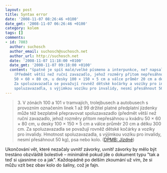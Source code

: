 ```yaml
---
layout: post
title: Syntax error
date: '2008-11-07 08:26:46 +0100'
date_gmt: '2008-11-07 06:26:46 +0100'
category: kolem
tags: []
comments:
- id: 7803
  author: suchosch
  author_email: suchosch@suchosch.net
  author_url: http://suchosch.net
  date: '2008-11-07 11:18:00 +0100'
  date_gmt: '2008-11-07 09:18:00 +0100'
  content: "špatně je spíš malé/velké písmeno a interpunkce, ne? napsal bych to takhle:\r\n...spoluzavazadlo
    (Předmět větší než ruční zavazadlo, jehož rozměry přitom nepřesáhnou u kvádru
    50 × 60 × 80 cm, u desky 100 × 150 × 5 cm a válce průměr 20 cm a délku 300 cm.
    Za spoluzavazadla se považují rovněž dětské kočárky a vozíky pro invalidy. Hmotnost
    spoluzavazadla, s výjimkou vozíku pro invalidy, nesmí přesáhnout 50 kg.), psa..."
---
```

<blockquote>3. V zónách 100 a 101 v tramvajích, trolejbusech a autobusech s provozním označením linek 1 až 99 držitel platné předplatní jízdenky může též bezplatně přepravovat spoluzavazadlo (předmět větší než ruční zavazadlo, jehož rozměry přitom nepřesáhnou u kvádru 50 × 60 × 80 cm, u desky 100 × 150 × 5 cm a válce průměr 20 cm a délku 300 cm. Za spoluzavazadla se považují rovněž dětské kočárky a vozíky pro invalidy. Hmotnost spoluzavazadla, s výjimkou vozíku pro invalidy, nesmí přesáhnout 50 kg), psa nebo kolo. (<a href="http://www.dpmb.cz/jizdne.asp">DPMB: Jízdné</a>)</p></blockquote>
<p>Ukončování vět, které nezačaly uvnitř závorky, uvnitř závorky by mělo být trestáno obzvláště bolestivě &ndash; minimálně pokud jde o dokument typu "tak a teď si ujasníme co a jak". Každopádně po delším zkoumání už vím, že si můžu vzít bez obav kolo do šaliny, což je fajn.</p>
